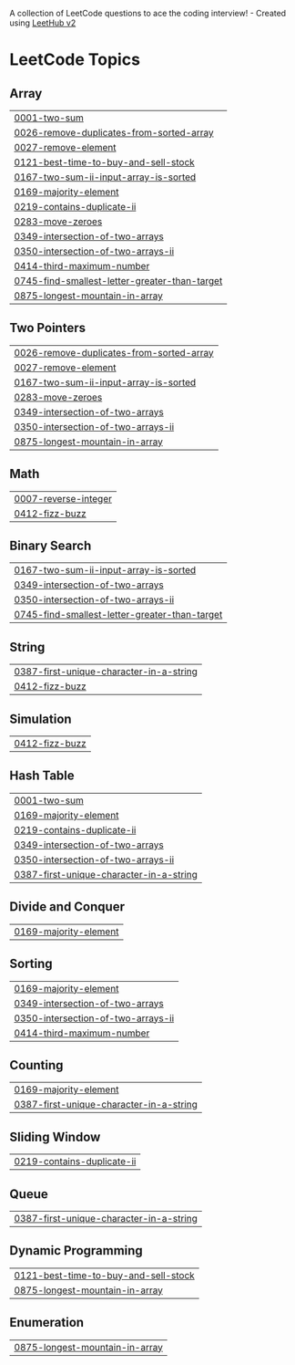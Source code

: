 A collection of LeetCode questions to ace the coding interview! - Created using [LeetHub v2](https://github.com/arunbhardwaj/LeetHub-2.0)
<!---LeetCode Topics Start-->
# LeetCode Topics
## Array
|  |
| ------- |
| [0001-two-sum](https://github.com/heyitzmeaditya/Leetcode/tree/master/0001-two-sum) |
| [0026-remove-duplicates-from-sorted-array](https://github.com/heyitzmeaditya/Leetcode/tree/master/0026-remove-duplicates-from-sorted-array) |
| [0027-remove-element](https://github.com/heyitzmeaditya/Leetcode/tree/master/0027-remove-element) |
| [0121-best-time-to-buy-and-sell-stock](https://github.com/heyitzmeaditya/Leetcode/tree/master/0121-best-time-to-buy-and-sell-stock) |
| [0167-two-sum-ii-input-array-is-sorted](https://github.com/heyitzmeaditya/Leetcode/tree/master/0167-two-sum-ii-input-array-is-sorted) |
| [0169-majority-element](https://github.com/heyitzmeaditya/Leetcode/tree/master/0169-majority-element) |
| [0219-contains-duplicate-ii](https://github.com/heyitzmeaditya/Leetcode/tree/master/0219-contains-duplicate-ii) |
| [0283-move-zeroes](https://github.com/heyitzmeaditya/Leetcode/tree/master/0283-move-zeroes) |
| [0349-intersection-of-two-arrays](https://github.com/heyitzmeaditya/Leetcode/tree/master/0349-intersection-of-two-arrays) |
| [0350-intersection-of-two-arrays-ii](https://github.com/heyitzmeaditya/Leetcode/tree/master/0350-intersection-of-two-arrays-ii) |
| [0414-third-maximum-number](https://github.com/heyitzmeaditya/Leetcode/tree/master/0414-third-maximum-number) |
| [0745-find-smallest-letter-greater-than-target](https://github.com/heyitzmeaditya/Leetcode/tree/master/0745-find-smallest-letter-greater-than-target) |
| [0875-longest-mountain-in-array](https://github.com/heyitzmeaditya/Leetcode/tree/master/0875-longest-mountain-in-array) |
## Two Pointers
|  |
| ------- |
| [0026-remove-duplicates-from-sorted-array](https://github.com/heyitzmeaditya/Leetcode/tree/master/0026-remove-duplicates-from-sorted-array) |
| [0027-remove-element](https://github.com/heyitzmeaditya/Leetcode/tree/master/0027-remove-element) |
| [0167-two-sum-ii-input-array-is-sorted](https://github.com/heyitzmeaditya/Leetcode/tree/master/0167-two-sum-ii-input-array-is-sorted) |
| [0283-move-zeroes](https://github.com/heyitzmeaditya/Leetcode/tree/master/0283-move-zeroes) |
| [0349-intersection-of-two-arrays](https://github.com/heyitzmeaditya/Leetcode/tree/master/0349-intersection-of-two-arrays) |
| [0350-intersection-of-two-arrays-ii](https://github.com/heyitzmeaditya/Leetcode/tree/master/0350-intersection-of-two-arrays-ii) |
| [0875-longest-mountain-in-array](https://github.com/heyitzmeaditya/Leetcode/tree/master/0875-longest-mountain-in-array) |
## Math
|  |
| ------- |
| [0007-reverse-integer](https://github.com/heyitzmeaditya/Leetcode/tree/master/0007-reverse-integer) |
| [0412-fizz-buzz](https://github.com/heyitzmeaditya/Leetcode/tree/master/0412-fizz-buzz) |
## Binary Search
|  |
| ------- |
| [0167-two-sum-ii-input-array-is-sorted](https://github.com/heyitzmeaditya/Leetcode/tree/master/0167-two-sum-ii-input-array-is-sorted) |
| [0349-intersection-of-two-arrays](https://github.com/heyitzmeaditya/Leetcode/tree/master/0349-intersection-of-two-arrays) |
| [0350-intersection-of-two-arrays-ii](https://github.com/heyitzmeaditya/Leetcode/tree/master/0350-intersection-of-two-arrays-ii) |
| [0745-find-smallest-letter-greater-than-target](https://github.com/heyitzmeaditya/Leetcode/tree/master/0745-find-smallest-letter-greater-than-target) |
## String
|  |
| ------- |
| [0387-first-unique-character-in-a-string](https://github.com/heyitzmeaditya/Leetcode/tree/master/0387-first-unique-character-in-a-string) |
| [0412-fizz-buzz](https://github.com/heyitzmeaditya/Leetcode/tree/master/0412-fizz-buzz) |
## Simulation
|  |
| ------- |
| [0412-fizz-buzz](https://github.com/heyitzmeaditya/Leetcode/tree/master/0412-fizz-buzz) |
## Hash Table
|  |
| ------- |
| [0001-two-sum](https://github.com/heyitzmeaditya/Leetcode/tree/master/0001-two-sum) |
| [0169-majority-element](https://github.com/heyitzmeaditya/Leetcode/tree/master/0169-majority-element) |
| [0219-contains-duplicate-ii](https://github.com/heyitzmeaditya/Leetcode/tree/master/0219-contains-duplicate-ii) |
| [0349-intersection-of-two-arrays](https://github.com/heyitzmeaditya/Leetcode/tree/master/0349-intersection-of-two-arrays) |
| [0350-intersection-of-two-arrays-ii](https://github.com/heyitzmeaditya/Leetcode/tree/master/0350-intersection-of-two-arrays-ii) |
| [0387-first-unique-character-in-a-string](https://github.com/heyitzmeaditya/Leetcode/tree/master/0387-first-unique-character-in-a-string) |
## Divide and Conquer
|  |
| ------- |
| [0169-majority-element](https://github.com/heyitzmeaditya/Leetcode/tree/master/0169-majority-element) |
## Sorting
|  |
| ------- |
| [0169-majority-element](https://github.com/heyitzmeaditya/Leetcode/tree/master/0169-majority-element) |
| [0349-intersection-of-two-arrays](https://github.com/heyitzmeaditya/Leetcode/tree/master/0349-intersection-of-two-arrays) |
| [0350-intersection-of-two-arrays-ii](https://github.com/heyitzmeaditya/Leetcode/tree/master/0350-intersection-of-two-arrays-ii) |
| [0414-third-maximum-number](https://github.com/heyitzmeaditya/Leetcode/tree/master/0414-third-maximum-number) |
## Counting
|  |
| ------- |
| [0169-majority-element](https://github.com/heyitzmeaditya/Leetcode/tree/master/0169-majority-element) |
| [0387-first-unique-character-in-a-string](https://github.com/heyitzmeaditya/Leetcode/tree/master/0387-first-unique-character-in-a-string) |
## Sliding Window
|  |
| ------- |
| [0219-contains-duplicate-ii](https://github.com/heyitzmeaditya/Leetcode/tree/master/0219-contains-duplicate-ii) |
## Queue
|  |
| ------- |
| [0387-first-unique-character-in-a-string](https://github.com/heyitzmeaditya/Leetcode/tree/master/0387-first-unique-character-in-a-string) |
## Dynamic Programming
|  |
| ------- |
| [0121-best-time-to-buy-and-sell-stock](https://github.com/heyitzmeaditya/Leetcode/tree/master/0121-best-time-to-buy-and-sell-stock) |
| [0875-longest-mountain-in-array](https://github.com/heyitzmeaditya/Leetcode/tree/master/0875-longest-mountain-in-array) |
## Enumeration
|  |
| ------- |
| [0875-longest-mountain-in-array](https://github.com/heyitzmeaditya/Leetcode/tree/master/0875-longest-mountain-in-array) |
<!---LeetCode Topics End-->